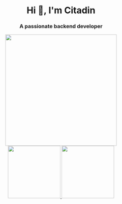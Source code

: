 <h1 align="center">Hi 👋, I'm Citadin</h1>
<h3 align="center">A passionate backend developer</h3>

<div align="center">
  <img width=350 src="https://media.giphy.com/media/4ilFRqgbzbx4c/giphy.gif">
</div>

<div align="center">
  <a href="https://github.com/rodrigocitadin">
  <img height="165em" src="https://github-readme-stats.vercel.app/api?username=rodrigocitadin&show_icons=true&theme=dark&include_all_commits=true&count_private=true&hide_border=true"/>
  <img height="165em" src="https://github-readme-stats.vercel.app/api/top-langs/?username=rodrigocitadin&layout=compact&langs_count=4&theme=dark&hide_border=true"/>
</div>

<!--
I'm traveling, that's why I'm commit a lot of shit
HAHAHAHAHA FJSHFSJKFBSJKFBDSJVSD
 DSKCSNDVKJSNSMDSJ JKFNSDJKFHJSKHCDSJ
LKVNSKVNSK   CKJSNCJKNK  CNKSNVSK S
ANFSKFJBSJK SJBFSBCNMXBKJIR VSJKBSJSJ
KDSFNJSKFNJKS VKDNVKOERUEI JSBHJSHVSUI
FJFMISJV UVHERUIHEIUVMA RVEIOKVIUISHVA
-->
